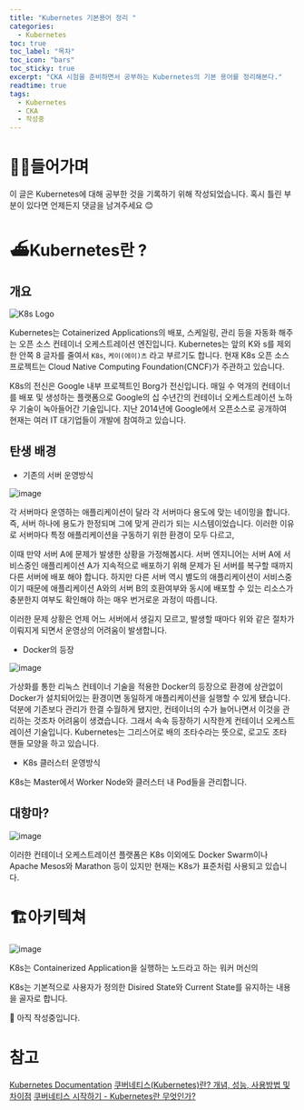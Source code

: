 ```yaml
---
title: "Kubernetes 기본용어 정리 "
categories: 
  - Kubernetes
toc: true
toc_label: "목차"
toc_icon: "bars"
toc_sticky: true
excerpt: "CKA 시험을 준비하면서 공부하는 Kubernetes의 기본 용어를 정리해본다."
readtime: true
tags:
  - Kubernetes
  - CKA
  - 작성중
---
```


# 🤸‍♂️들어가며
이 글은 Kubernetes에 대해 공부한 것을 기록하기 위해 작성되었습니다. 혹시 틀린 부분이 있다면 언제든지 댓글을 남겨주세요 😊

# ⛴Kubernetes란 ?

## 개요

![K8s Logo](https://user-images.githubusercontent.com/60086878/103609779-f2459300-4f61-11eb-951e-8fa51bc3c9e0.png)

Kubernetes는 Cotainerized Applications의 배포, 스케일링, 관리 등을 자동화 해주는 오픈 소스 컨테이너 오케스트레이션 엔진입니다. Kubernetes는 앞의 K와 s를 제외한 안쪽 8 글자를 줄여서 `K8s`, `케이(에이)츠` 라고 부르기도 합니다. 현재 K8s 오픈 소스 프로젝트는 Cloud Native Computing Foundation(CNCF)가 주관하고 있습니다.

K8s의 전신은 Google 내부 프로젝트인 Borg가 전신입니다. 매일 수 억개의 컨테이너를 배포 및 생성하는 플랫폼으로 Google의 십 수년간의 컨테이너 오케스트레이션 노하우 기술이 녹아들어간 기술입니다. 지난 2014년에 Google에서 오픈소스로 공개하여 현재는 여러 IT 대기업들이 개발에 참여하고 있습니다.

## 탄생 배경

- 기존의 서버 운영방식

![image](https://user-images.githubusercontent.com/60086878/103625188-fa133080-4f7d-11eb-937b-a416a042423e.png)

각 서버마다 운영하는 애플리케이션이 달라 각 서버마다 용도에 맞는 네이밍을 합니다. 즉, 서버 하나에 용도가 한정되며 그에 맞게 관리가 되는 시스템이었습니다. 이러한 이유로 서버마다 특정 애플리케이션을 구동하기 위한 환경이 모두 다르고, 

이때 만약 서버 A에 문제가 발생한 상황을 가정해봅시다. 서버 엔지니어는 서버 A에 서비스중인 애플리케이션 A가 지속적으로 배포하기 위해 문제가 된 서버를 복구할 때까지 다른 서버에 배포  해야 합니다. 하지만 다른 서버 역시 별도의 애플리케이션이 서비스중이기 때문에 애플리케이션 A와의 서버 B의 호환여부와 동시에 배포할 수 있는 리소스가 충분한지 여부도 확인해야 하는 매우 번거로운 과정이 따릅니다.

이러한 문제 상황은 언제 어느 서버에서 생길지 모르고, 발생할 때마다 위와 같은 절차가 이뤄지게 되면서 운영상의 어려움이 발생합니다.

- Docker의 등장

![image](https://user-images.githubusercontent.com/60086878/103625397-42325300-4f7e-11eb-88dd-16bc55f251a6.png)

가상화를 통한 리눅스 컨테이너 기술을 적용한 Docker의 등장으로 환경에 상관없이 Docker가 설치되어있는 환경이면 동일하게 애플리케이션을 실행할 수 있게 됐습니다. 덕분에 기존보다 관리가 한결 수월하게 됐지만, 컨테이너의 수가 늘어나면서 이것을 관리하는 것조차 어려움이 생겼습니다. 그래서 속속 등장하기 시작한게 컨테이너 오케스트레이션 기술입니다. Kubernetes는 그리스어로 배의 조타수라는 뜻으로, 로고도 조타 핸들 모양을 하고 있습니다. 


- K8s 클러스터 운영방식

K8s는 Master에서 Worker Node와 클러스터 내 Pod들을 관리합니다. 



## 대항마?

![image](https://user-images.githubusercontent.com/60086878/103619989-0e532f80-4f76-11eb-9ecf-4523d7699dba.png)

이러한 컨테이너 오케스트레이션 플랫폼은 K8s 이외에도 Docker Swarm이나 Apache Mesos와 Marathon 등이 있지만 현재는 K8s가 표준처럼 사용되고 있습니다.

# 🏗아키텍쳐

![image](https://user-images.githubusercontent.com/60086878/103619579-5a51a480-4f75-11eb-8a9b-664d1d04cba4.png)

K8s는 Containerized Application을 실행하는 노드라고 하는 워커 머신의 

K8s는 기본적으로 사용자가 정의한 Disired State와 Current State를 유지하는 내용을 골자로 합니다. 

🚧 아직 작성중입니다.


# 참고
[Kubernetes Documentation](https://kubernetes.io/docs/home/)
[쿠버네티스(Kubernetes)란? 개념, 성능, 사용방법 및 차이점](https://www.redhat.com/ko/topics/containers/what-is-kubernetes)
[쿠버네티스 시작하기 - Kubernetes란 무엇인가?](https://subicura.com/2019/05/19/kubernetes-basic-1.html)
